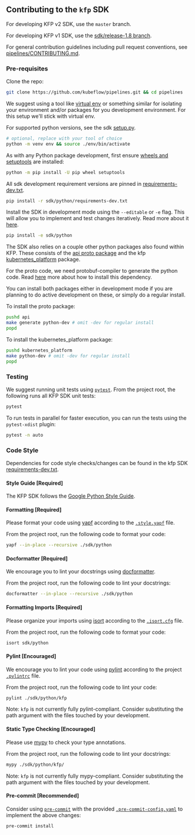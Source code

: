## Contributing to the `kfp` SDK

For developing KFP v2 SDK, use the `master` branch.

For developing KFP v1 SDK, use the [sdk/release-1.8 branch](https://github.com/kubeflow/pipelines/tree/sdk/release-1.8).

For general contribution guidelines including pull request conventions, see [pipelines/CONTRIBUTING.md](https://github.com/kubeflow/pipelines/blob/master/CONTRIBUTING.md).

### Pre-requisites 

Clone the repo: 

```bash
git clone https://github.com/kubeflow/pipelines.git && cd pipelines
```

We suggest using a tool like [virtual env](https://docs.python.org/3/library/venv.html) or something similar for isolating 
your environment and/or packages for you development environment. For this setup we'll stick with virtual env. 

For supported python versions, see the sdk [setup.py](https://github.com/kubeflow/pipelines/blob/master/sdk/python/setup.py). 

```bash
# optional, replace with your tool of choice
python -m venv env && source ./env/bin/activate
```

As with any Python package development, first ensure [wheels and setuptools](https://realpython.com/python-wheels/) are installed:

```bash
python -m pip install -U pip wheel setuptools
```

All sdk development requirement versions are pinned in [requirements-dev.txt](https://github.com/kubeflow/pipelines/blob/master/sdk/python/requirements-dev.txt).

```bash
pip install -r sdk/python/requirements-dev.txt
```

Install the SDK in development mode using the `--editable` or `-e` flag. This will allow you to implement and test changes iteratively.
Read more about it [here](https://setuptools.pypa.io/en/latest/userguide/development_mode.html).

```bash
pip install -e sdk/python
```

The SDK also relies on a couple other python packages also found within KFP.
These consists of the [api proto package](https://github.com/kubeflow/pipelines/tree/master/api) and the kfp [kubernetes_platform](https://github.com/kubeflow/pipelines/tree/master/kubernetes_platform) package.

For the proto code, we need protobuf-compiler to generate the python code. Read [here](../kubernetes_platform#dependencies) more about how to install this
dependency. 

You can install both packages either in development mode if you are planning to do active development on these, or simply do a regular install.

To install the proto package:
```bash
pushd api
make generate python-dev # omit -dev for regular install
popd
```

To install the kubernetes_platform package:
```bash
pushd kubernetes_platform
make python-dev # omit -dev for regular install
popd
```

### Testing
We suggest running unit tests using [`pytest`](https://docs.pytest.org/en/7.1.x/). From the project root, the following runs all KFP SDK unit tests:
```sh
pytest
```

To run tests in parallel for faster execution, you can run the tests using the `pytest-xdist` plugin:

```sh
pytest -n auto
```

### Code Style
Dependencies for code style checks/changes can be found in the kfp SDK [requirements-dev.txt](https://github.com/kubeflow/pipelines/blob/master/sdk/python/requirements-dev.txt).


#### Style Guide [Required]
The KFP SDK follows the [Google Python Style Guide](https://google.github.io/styleguide/pyguide.html).

#### Formatting [Required]
Please format your code using [yapf](https://github.com/google/yapf) according to the [`.style.yapf`](https://github.com/kubeflow/pipelines/blob/master/.style.yapf) file.

From the project root, run the following code to format your code:
```sh
yapf --in-place --recursive ./sdk/python
```

#### Docformatter [Required]
We encourage you to lint your docstrings using [docformatter](https://github.com/PyCQA/docformatter).

From the project root, run the following code to lint your docstrings:
```sh
docformatter --in-place --recursive ./sdk/python
```

#### Formatting Imports [Required]
Please organize your imports using [isort](https://pycqa.github.io/isort/index.html) according to the [`.isort.cfg`](https://github.com/kubeflow/pipelines/blob/master/.isort.cfg) file.

From the project root, run the following code to format your code:
```sh
isort sdk/python
```

#### Pylint [Encouraged]
We encourage you to lint your code using [pylint](https://pylint.org/) according to the project [`.pylintrc`](https://github.com/kubeflow/pipelines/blob/master/.pylintrc) file.

From the project root, run the following code to lint your code:
```sh
pylint ./sdk/python/kfp
```

Note: `kfp` is not currently fully pylint-compliant. Consider substituting the path argument with the files touched by your development.

#### Static Type Checking [Encouraged]
Please use [mypy](https://mypy.readthedocs.io/en/stable/) to check your type annotations.

From the project root, run the following code to lint your docstrings:
```sh
mypy ./sdk/python/kfp/
```
Note: `kfp` is not currently fully mypy-compliant. Consider substituting the path argument with the files touched by your development.


#### Pre-commit [Recommended]
Consider using [`pre-commit`](https://github.com/pre-commit/pre-commit) with the provided [`.pre-commit-config.yaml`](https://github.com/kubeflow/pipelines/blob/master/.pre-commit-config.yaml) to implement the above changes:
```sh
pre-commit install
```
